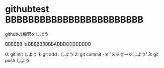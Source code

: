 # githubtest BBBBBBBBBBBBBBBBBBBBBBBB
githubの練習をしよう

BBBBBB is BBBBBBBBBADDDDDDDDDDD

0: git init しよう
1: git add . しよう
2: git commit -m 'メッセージしよう'
3: git push しよう

